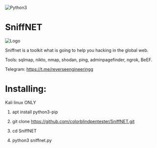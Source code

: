 ![Python3](https://img.shields.io/badge/Python-3-green.svg?style=flat-square)

# SniffNET

![Logo](https://github.com/colorblindpentester/SniffNET/blob/master/sniffnet.png)

Sniffnet is a toolkit what is going to help you hacking in the global web.

 Tools: sqlmap, nikto, nmap, shodan, ping,  adminpagefinder, ngrok, BeEF. 

Telegram: https://t.me/reverseengineeringg

# Installing:

Kali linux ONLY

1. apt install python3-pip

2. git clone https://github.com/colorblindpentester/SniffNET.git

3. cd SniffNET

4. python3 sniffnet.py
